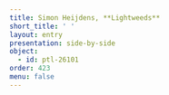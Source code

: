 ```yaml
---
title: Simon Heijdens, **Lightweeds**
short_title: ' '
layout: entry
presentation: side-by-side
object:
  - id: ptl-26101
order: 423
menu: false
---
```

